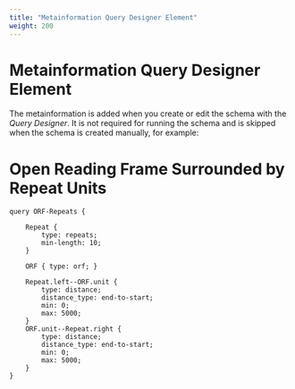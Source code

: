 ```yaml
---
title: "Metainformation Query Designer Element"
weight: 200
---
```



# Metainformation Query Designer Element

The metainformation is added when you create or edit the schema with the _Query Designer_. It is not required for running the schema and is skipped when the schema is created manually, for example:

# Open Reading Frame Surrounded by Repeat Units

```plaintext
query ORF-Repeats {

    Repeat {
        type: repeats;
        min-length: 10;
    }

    ORF { type: orf; }

    Repeat.left--ORF.unit {
        type: distance;
        distance_type: end-to-start;
        min: 0;
        max: 5000;
    }
    ORF.unit--Repeat.right {
        type: distance;
        distance_type: end-to-start;
        min: 0;
        max: 5000;
    }
}
```
